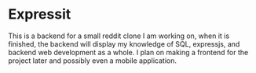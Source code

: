 # Expressit

This is a backend for a small reddit clone I am working on,
when it is finished, the backend will display my knowledge of
SQL, expressjs, and backend web development as a whole. I plan on
making a frontend for the project later and possibly even a mobile application.